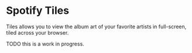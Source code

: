 Spotify Tiles
===

Tiles allows you to view the album art of your favorite artists in full-screen, tiled across your browser.

TODO this is a work in progress.
